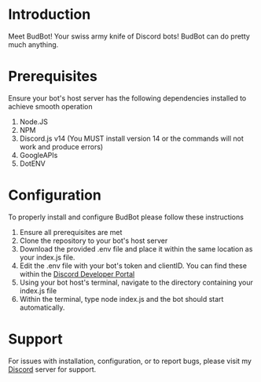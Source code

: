 # Introduction
Meet BudBot! Your swiss army knife of Discord bots! BudBot can do pretty much anything.

# Prerequisites
Ensure your bot's host server has the following dependencies installed to achieve smooth operation
  1. Node.JS
  2. NPM
  3. Discord.js v14 (You MUST install version 14 or the commands will not work and produce errors)
  4. GoogleAPIs
  5. DotENV

# Configuration
To properly install and configure BudBot please follow these instructions
  1. Ensure all prerequisites are met
  2. Clone the repository to your bot's host server
  3. Download the provided .env file and place it within the same location as your index.js file.
  4. Edit the .env file with your bot's token and clientID. You can find these within the [Discord Developer Portal](https://discord.com/developers/applications)
  5. Using your bot host's terminal, navigate to the directory containing your index.js file
  6. Within the terminal, type node index.js and the bot should start automatically.

# Support
For issues with installation, configuration, or to report bugs, please visit my [Discord](https://www.discord.gg/FfdJxUaP8y) server for support.
